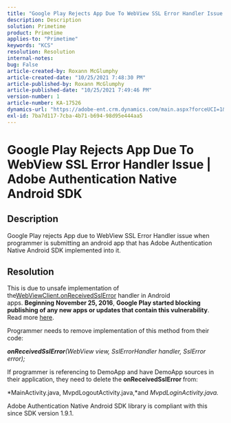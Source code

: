 ```yaml
---
title: "Google Play Rejects App Due To WebView SSL Error Handler Issue | Adobe Authentication Native Android SDK"
description: Description
solution: Primetime
product: Primetime
applies-to: "Primetime"
keywords: "KCS"
resolution: Resolution
internal-notes: 
bug: False
article-created-by: Roxann McGlumphy
article-created-date: "10/25/2021 7:48:30 PM"
article-published-by: Roxann McGlumphy
article-published-date: "10/25/2021 7:49:46 PM"
version-number: 1
article-number: KA-17526
dynamics-url: "https://adobe-ent.crm.dynamics.com/main.aspx?forceUCI=1&pagetype=entityrecord&etn=knowledgearticle&id=cd131085-cc35-ec11-b6e6-000d3a3485ea"
exl-id: 7ba7d117-7cba-4b71-b694-98d95e444aa5
---
```

# Google Play Rejects App Due To WebView SSL Error Handler Issue | Adobe Authentication Native Android SDK

## Description

Google Play rejects App due to WebView SSL Error Handler issue when programmer is submitting an android app that has Adobe Authentication Native Android SDK implemented into it.

## Resolution


This is due to unsafe implementation of the[WebViewClient.onReceivedSslError](https://developer.android.com/reference/android/webkit/WebViewClient.html#onReceivedSslError%28android.webkit.WebView,%20android.webkit.SslErrorHandler,%20android.net.http.SslError%29) handler in Android apps. <b>Beginning</b> <b>November 25, 2016</b>, <b>Google Play started blocking publishing of any new apps or updates that contain this vulnerability</b>. Read more [here](https://support.google.com/faqs/answer/7071387?hl=en).

Programmer needs to remove implementation of this method from their code:

<b>*onReceivedSslError</b>(WebView view, SslErrorHandler handler, SslError error);*

If programmer is referencing to DemoApp and have DemoApp sources in their application, they need to delete the <b>onReceivedSslError </b>from:

*MainActivity.java, MvpdLogoutActivity.java,*and *MvpdLoginActivity.java.*

Adobe Authentication Native Android SDK library is compliant with this since SDK version 1.9.1.
